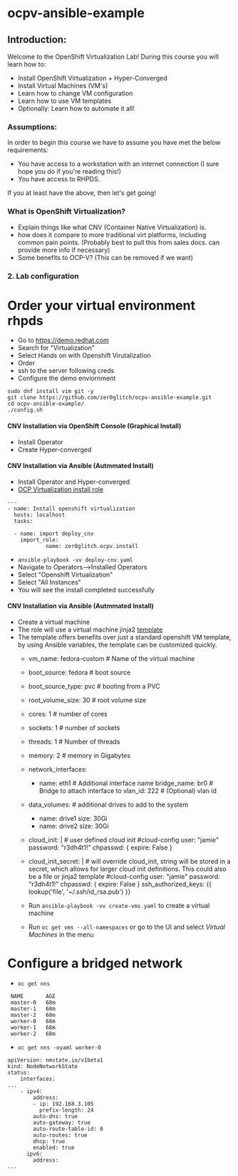 # ocpv-ansible-example

## Introduction:
Welcome to the OpenShift Virtualization Lab!
During this course you will learn how to:
- Install OpenShift Virtualization + Hyper-Converged
- Install Virtual Machines (VM's)
- Learn how to change VM configuration
- Learn how to use VM templates
- Optionally: Learn how to automate it all!

### Assumptions:
In order to begin this course we have to assume you have met the below requirements:
- You have access to a workstation with an internet connection (I sure hope you do if you're reading this!)
- You have access to RHPDS.

If you at least have the above, then let's get going!
### What is OpenShift Virtualization?
 - Explain things like what CNV (Container Native Virtualization) is.
 - how does it compare to more traditional virt platforms, including common pain points. (Probably best to pull this from sales docs. can provide more info if necessary)
 - Some benefits to OCP-V? (This can be removed if we want)

### 2. Lab configuration
# Order your virtual environment rhpds
* Go to https://demo.redhat.com
* Search for "Virtualization"
* Select Hands on with Openshift Virutalization
* Order
* ssh to the server following creds
* Configure the demo enviornment 
```
sudo dnf install vim git -y
git clone https://github.com/zer0glitch/ocpv-ansible-example.git
cd ocpv-ansible-example/
./config.sh
```

#### CNV Installation via OpenShift Console (Graphical Install)

  * Install Operator
  * Create Hyper-converged

#### CNV Installation via Ansible (Autmmated Install)

  * Install Operator and Hyper-converged 
  * [OCP Virtualization install role](https://github.com/zer0glitch/ocpv/blob/main/roles/install/tasks/main.yml)

```
---
- name: Install openshift virtualization
  hosts: localhost
  tasks:

  - name: import deploy_cnv
    import_role:
            name: zer0glitch.ocpv.install
```

  * `ansible-playbook -vv deploy-cnv.yaml`
  * Navigate to Operators-->Installed Operators
  * Select "Openshift Virtualization"
  * Select "All Instances"
  * You will see the install completed successfully

#### CNV Installation via Ansible (Autmmated Install)
  * Create a virtual machine
  * The role will use a virtual machine jinja2 [template](https://github.com/zer0glitch/ocpv/blob/main/roles/create_vm/templates/vm-template.yaml.j2)
  * The template offers benefits over just a standard openshift VM template, by using Ansible variables, the template can be customized quickly.
    * vm_name: fedora-custom # Name of the virtual machine
    * boot_source: fedora # boot source
    * boot_source_type: pvc # booting from a PVC
    * root_volume_size: 30 # root volume size
    * cores: 1 # number of cores
    * sockets: 1 # number of sockets
    * threads: 1 # Number of threads
    * memory: 2 # memory in Gigabytes
    * network_interfaces:
      - name: eth1 # Additional interface name
        bridge_name: br0 # Bridge to attach interface to
        vlan_id: 222 # (Optional) vlan id
    * data_volumes: # additional drives to add to the system
      - name: drive1 
        size: 30Gi
      - name: drive2
        size: 30Gi
    * cloud_init: | # user defined cloud init
              #cloud-config
              user: "jamie"
              password: "r3dh4t1!"
              chpasswd: { expire: False }
    * cloud_init_secret: | # will override cloud_init, string will be stored in a secret, which allows for larger cloud init definitions.  This could also be a file or jinja2 template
        #cloud-config
        user: "jamie"
        password: "r3dh4t1!"
        chpasswd: { expire: False }
        ssh_authorized_keys: {{ lookup('file', '~/.ssh/id_rsa.pub') }}

    * Run `ansible-playbook -vv create-vms.yaml` to create a virtual machine
    * Run `oc get vms --all-namespaces` or go to the UI and select *Virtual Machines* in the menu

# Configure a bridged network
  * `oc get nns`
  ```
   NAME       AGE
   master-0   68m
   master-1   68m
   master-2   68m
   worker-0   68m
   worker-1   68m
   worker-2   68m
  ```
  * `oc get nns -oyaml worker-0`
  ```
  apiVersion: nmstate.io/v1beta1
  kind: NodeNetworkState
  status:
      interfaces:
  ...
      - ipv4:
          address:
          - ip: 192.168.3.105
            prefix-length: 24
          auto-dns: true
          auto-gateway: true
          auto-route-table-id: 0
          auto-routes: true
          dhcp: true
          enabled: true
        ipv6:
          address:
  ...
  ```

